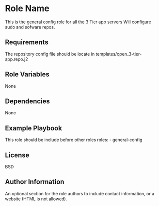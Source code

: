 Role Name
=========

This is the general config role for all the 3 Tier app servers
Will configure sudo and sofware repos.

Requirements
------------

The repository config file should be locate in templates/open_3-tier-app.repo.j2

Role Variables
--------------

None

Dependencies
------------

None

Example Playbook
----------------
This role should be include before other roles
  roles:
    - general-config

License
-------

BSD

Author Information
------------------

An optional section for the role authors to include contact information, or a website (HTML is not allowed).
